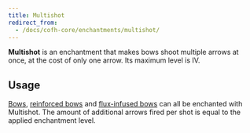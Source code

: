 ```yaml
---
title: Multishot
redirect_from:
  - /docs/cofh-core/enchantments/multishot/
---
```


**Multishot** is an enchantment that makes bows shoot multiple arrows at once,
at the cost of only one arrow. Its maximum level is IV.


Usage
-----

[Bows](https://minecraft.gamepedia.com/Bow), [reinforced
bows](/docs/thermal-foundation/equipment/weapons/reinforced-bows/) and
[flux-infused bows](/docs/redstone-arsenal/weapons/flux-infused-bow/) can all be
enchanted with Multishot. The amount of additional arrows fired per shot is
equal to the applied enchantment level.
